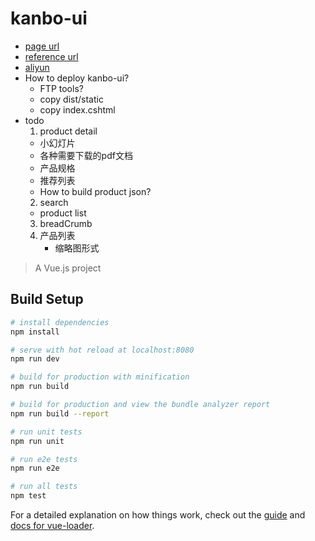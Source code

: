 # kanbo-ui
* [page url](http://www.cab-electric.com/#/)
* [reference url](https://www.wiska.com/)
* [aliyun](https://netcn.console.aliyun.com/core/host/list2?spm=5176.12818093.0.dhost.488716d0WFShbj)
* How to deploy kanbo-ui?
  * FTP tools?
  * copy dist/static
  * copy index.cshtml
* todo
  1. product detail
    * 小幻灯片
    * 各种需要下载的pdf文档
    * 产品规格
    * 推荐列表
    * How to build product json?
  2. search
    * product list
  3. breadCrumb
  4. 产品列表
     * 缩略图形式



> A Vue.js project

## Build Setup

``` bash
# install dependencies
npm install

# serve with hot reload at localhost:8080
npm run dev

# build for production with minification
npm run build

# build for production and view the bundle analyzer report
npm run build --report

# run unit tests
npm run unit

# run e2e tests
npm run e2e

# run all tests
npm test
```

For a detailed explanation on how things work, check out the [guide](http://vuejs-templates.github.io/webpack/) and [docs for vue-loader](http://vuejs.github.io/vue-loader).
